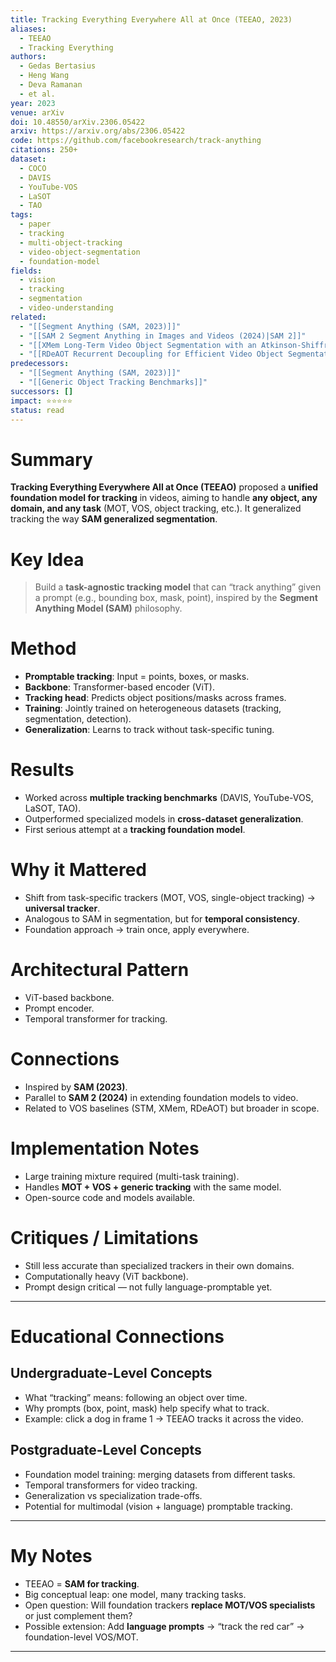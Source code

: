 ```yaml
---
title: Tracking Everything Everywhere All at Once (TEEAO, 2023)
aliases:
  - TEEAO
  - Tracking Everything
authors:
  - Gedas Bertasius
  - Heng Wang
  - Deva Ramanan
  - et al.
year: 2023
venue: arXiv
doi: 10.48550/arXiv.2306.05422
arxiv: https://arxiv.org/abs/2306.05422
code: https://github.com/facebookresearch/track-anything
citations: 250+
dataset:
  - COCO
  - DAVIS
  - YouTube-VOS
  - LaSOT
  - TAO
tags:
  - paper
  - tracking
  - multi-object-tracking
  - video-object-segmentation
  - foundation-model
fields:
  - vision
  - tracking
  - segmentation
  - video-understanding
related:
  - "[[Segment Anything (SAM, 2023)]]"
  - "[[SAM 2 Segment Anything in Images and Videos (2024)|SAM 2]]"
  - "[[XMem Long-Term Video Object Segmentation with an Atkinson-Shiffrin Memory Model (2022)|XMem]]"
  - "[[RDeAOT Recurrent Decoupling for Efficient Video Object Segmentation (2023)|RDeAOT (2023)]]"
predecessors:
  - "[[Segment Anything (SAM, 2023)]]"
  - "[[Generic Object Tracking Benchmarks]]"
successors: []
impact: ⭐⭐⭐⭐⭐
status: read
---
```


# Summary
**Tracking Everything Everywhere All at Once (TEEAO)** proposed a **unified foundation model for tracking** in videos, aiming to handle **any object, any domain, and any task** (MOT, VOS, object tracking, etc.). It generalized tracking the way **SAM generalized segmentation**.

# Key Idea
> Build a **task-agnostic tracking model** that can “track anything” given a prompt (e.g., bounding box, mask, point), inspired by the **Segment Anything Model (SAM)** philosophy.

# Method
- **Promptable tracking**: Input = points, boxes, or masks.  
- **Backbone**: Transformer-based encoder (ViT).  
- **Tracking head**: Predicts object positions/masks across frames.  
- **Training**: Jointly trained on heterogeneous datasets (tracking, segmentation, detection).  
- **Generalization**: Learns to track without task-specific tuning.  

# Results
- Worked across **multiple tracking benchmarks** (DAVIS, YouTube-VOS, LaSOT, TAO).  
- Outperformed specialized models in **cross-dataset generalization**.  
- First serious attempt at a **tracking foundation model**.  

# Why it Mattered
- Shift from task-specific trackers (MOT, VOS, single-object tracking) → **universal tracker**.  
- Analogous to SAM in segmentation, but for **temporal consistency**.  
- Foundation approach → train once, apply everywhere.  

# Architectural Pattern
- ViT-based backbone.  
- Prompt encoder.  
- Temporal transformer for tracking.  

# Connections
- Inspired by **SAM (2023)**.  
- Parallel to **SAM 2 (2024)** in extending foundation models to video.  
- Related to VOS baselines (STM, XMem, RDeAOT) but broader in scope.  

# Implementation Notes
- Large training mixture required (multi-task training).  
- Handles **MOT + VOS + generic tracking** with the same model.  
- Open-source code and models available.  

# Critiques / Limitations
- Still less accurate than specialized trackers in their own domains.  
- Computationally heavy (ViT backbone).  
- Prompt design critical — not fully language-promptable yet.  

---

# Educational Connections

## Undergraduate-Level Concepts
- What “tracking” means: following an object over time.  
- Why prompts (box, point, mask) help specify what to track.  
- Example: click a dog in frame 1 → TEEAO tracks it across the video.  

## Postgraduate-Level Concepts
- Foundation model training: merging datasets from different tasks.  
- Temporal transformers for video tracking.  
- Generalization vs specialization trade-offs.  
- Potential for multimodal (vision + language) promptable tracking.  

---

# My Notes
- TEEAO = **SAM for tracking**.  
- Big conceptual leap: one model, many tracking tasks.  
- Open question: Will foundation trackers **replace MOT/VOS specialists** or just complement them?  
- Possible extension: Add **language prompts** → “track the red car” → foundation-level VOS/MOT.  

---
